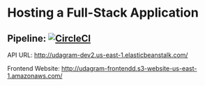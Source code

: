 # Hosting a Full-Stack Application

## Pipeline: [![CircleCI](https://dl.circleci.com/status-badge/img/gh/alaa-yahia/deployment-process-project/tree/master.svg?style=svg)](https://dl.circleci.com/status-badge/redirect/gh/alaa-yahia/deployment-process-project/tree/master)

API URL: http://udagram-dev2.us-east-1.elasticbeanstalk.com/

Frontend Website: http://udagram-frontendd.s3-website-us-east-1.amazonaws.com/
